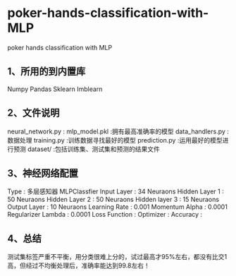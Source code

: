 # poker-hands-classification-with-MLP
poker hands  classification  with  MLP


## 1、所用的到内置库
Numpy
Pandas
Sklearn
Imblearn

## 2、文件说明

neural_network.py      :
mlp_model.pkl          :拥有最高准确率的模型
data_handlers.py       :数据处理
training.py            :训练数据寻找最好的模型
prediction.py          :运用最好的模型进行预测
dataset/               :包括训练集、测试集和预测的结果文件


## 3、神经网络配置

Type                       : 多层感知器 MLPClassfier
Input Layer                : 34 Neuraons
Hidden Layer 1             : 50 Neuraons
Hidden Layer 2             : 50 Neuraons
Hidden layer 3             : 15 Neuraons
Output Layer               : 10 Neuraons
Learning Rate              : 0.001
Momentum Alpha             : 0.0001
Regularizer Lambda         : 0.0001
Loss Function              :
Optimizer                  :
Accuracy                   :

## 4、总结
测试集标签严重不平衡，用分类很难上分的，试过最高才95%左右，都没有比交1高，但经过不均衡处理后，准确率能达到99.8左右！
